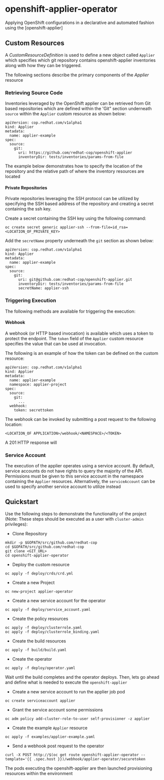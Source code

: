 # openshift-applier-operator

Applying OpenShift configurations in a declarative and automated fashion using the [openshift-applier]

## Custom Resources

A _CustomResourceDefinition_ is used to define a new object called `Applier` which specifies which git repository contains openshift-applier inventories along with how they can be triggered. 

The following sections describe the primary components of the _Applier_ resource

### Retrieving Source Code

Inventories leveraged by the OpenShift applier can be retrieved from Git based repositories which are defined within the 'Git" section underneath `source` within the `Applier` custom resource as shown below:

```
apiVersion: cop.redhat.com/v1alpha1
kind: Applier
metadata:
  name: applier-example
spec:
  source:
    git:
      uri: https://github.com/redhat-cop/openshift-applier
      inventoryDir: tests/inventories/params-from-file
```

The example below demonstrates how to specify the location of the repository and the relative path of where the inventory resources are located

#### Private Repositories

Private repositories leveraging the SSH protocol can be utilized by specifying the SSH based address of the repository and creating a secret containing the ssh key.

Create a secret containing the SSH key using the following command:

```
oc create secret generic applier-ssh --from-file=id_rsa=<LOCATION_OF_PRIVATE_KEY>
```

Add the `secretName` property underneath the `git` section as shown below:

```
apiVersion: cop.redhat.com/v1alpha1
kind: Applier
metadata:
  name: applier-example
spec:
  source:
    git:
      uri: git@github.com:redhat-cop/openshift-applier.git
      inventoryDir: tests/inventories/params-from-file
      secretName: applier-ssh
```

### Triggering Execution

The following methods are available for triggering the execution:

#### Webhook

A webhook (or HTTP based invocation) is available which uses a token to protect the endpoint. The `token` field of the `Applier` custom resource specifies the value that can be used at invocation.

The following is an example of how the token can be defined on the custom resource:

```
apiVersion: cop.redhat.com/v1alpha1
kind: Applier
metadata:
  name: applier-example
  namespace: applier-project
spec:
  source:
    git:
      ...
  webhook:
    token: secrettoken
```

The webhook can be invoked by submitting a post request to the following location:

```
<LOCATION_OF APPLICATION>/webhook/<NAMESPACE>/<TOKEN>
```

A 201 HTTP response will 

### Service Account

The execution of the applier operates using a service account. By default, service accounts do not have rights to query the majority of the API. Permissions must be given to this service account in the namespace containing the `Applier` resources. Alternatively, the `serviceAccount` can be used to specify another service account to utilize instead  


## Quickstart

Use the following steps to demonstrate the functionality of the project (Note: These steps should be executed as a user with `cluster-admin` privileges):

* Clone Repository

```
mkdir -p $GOPATH/src/github.com/redhat-cop
cd $GOPATH/src/github.com/redhat-cop
git clone <GIT_URL>
cd openshift-applier-operator
```

* Deploy the custom resource

```
oc apply -f deploy/crds/crd.yml
```

* Create a new Project

```
oc new-project applier-operator
```

* Create a new service account for the operator

```
oc apply -f deploy/service_account.yaml
```

* Create the policy resources

```
oc apply -f deploy/clusterrole.yaml
oc apply -f deploy/clusterrole_binding.yaml
```

* Create the build resources

```
oc apply -f build/build.yaml
```

* Create the operator

```
oc apply -f deploy/operator.yaml
```

Wait until the build completes and the operator deploys. Then, lets go ahead and define what is needed to execute the `openshift-applier`

* Create a new service account to run the applier job pod

```
oc create serviceaccount applier
```

* Grant the service account some permissions

```
oc adm policy add-cluster-role-to-user self-provisioner -z applier
```

* Create the example `Applier` resource

```
oc apply -f examples/applier-example.yaml
```

* Send a webhook post request to the operator

```
curl -X POST http://$(oc get route openshift-applier-operator --template='{{ .spec.host }})/webhook/applier-operator/securetoken
```

The pods executing the openshift-applier are then launched provisioning resources within the environment
